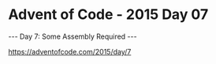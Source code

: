 # Advent of Code - 2015 Day 07

--- Day 7: Some Assembly Required ---

https://adventofcode.com/2015/day/7
